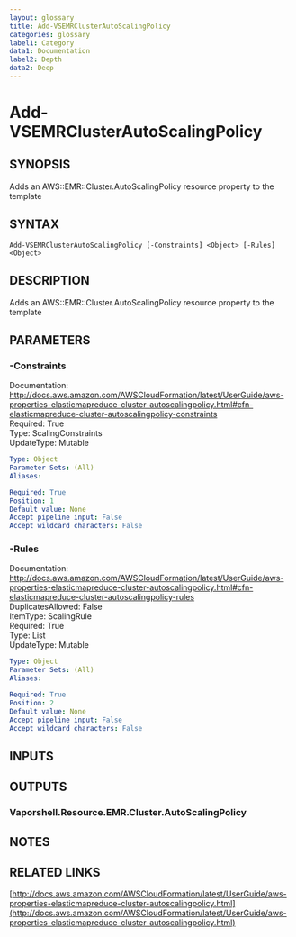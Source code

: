 ```yaml
---
layout: glossary
title: Add-VSEMRClusterAutoScalingPolicy
categories: glossary
label1: Category
data1: Documentation
label2: Depth
data2: Deep
---
```


# Add-VSEMRClusterAutoScalingPolicy

## SYNOPSIS
Adds an AWS::EMR::Cluster.AutoScalingPolicy resource property to the template

## SYNTAX

```
Add-VSEMRClusterAutoScalingPolicy [-Constraints] <Object> [-Rules] <Object>
```

## DESCRIPTION
Adds an AWS::EMR::Cluster.AutoScalingPolicy resource property to the template

## PARAMETERS

### -Constraints
Documentation: http://docs.aws.amazon.com/AWSCloudFormation/latest/UserGuide/aws-properties-elasticmapreduce-cluster-autoscalingpolicy.html#cfn-elasticmapreduce-cluster-autoscalingpolicy-constraints    
Required: True    
Type: ScalingConstraints    
UpdateType: Mutable

```yaml
Type: Object
Parameter Sets: (All)
Aliases: 

Required: True
Position: 1
Default value: None
Accept pipeline input: False
Accept wildcard characters: False
```

### -Rules
Documentation: http://docs.aws.amazon.com/AWSCloudFormation/latest/UserGuide/aws-properties-elasticmapreduce-cluster-autoscalingpolicy.html#cfn-elasticmapreduce-cluster-autoscalingpolicy-rules    
DuplicatesAllowed: False    
ItemType: ScalingRule    
Required: True    
Type: List    
UpdateType: Mutable

```yaml
Type: Object
Parameter Sets: (All)
Aliases: 

Required: True
Position: 2
Default value: None
Accept pipeline input: False
Accept wildcard characters: False
```

## INPUTS

## OUTPUTS

### Vaporshell.Resource.EMR.Cluster.AutoScalingPolicy

## NOTES

## RELATED LINKS

[http://docs.aws.amazon.com/AWSCloudFormation/latest/UserGuide/aws-properties-elasticmapreduce-cluster-autoscalingpolicy.html](http://docs.aws.amazon.com/AWSCloudFormation/latest/UserGuide/aws-properties-elasticmapreduce-cluster-autoscalingpolicy.html)

